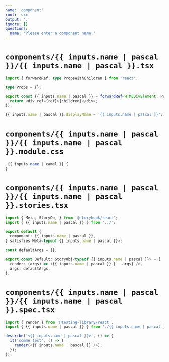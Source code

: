 ```yaml
---
name: 'component'
root: 'src'
output: '.'
ignore: []
questions:
  name: 'Please enter a component name.'
---
```


# `components/{{ inputs.name | pascal }}/{{ inputs.name | pascal }}.tsx`

```typescript
import { forwardRef, type PropsWithChildren } from 'react';

type Props = {};

export const {{ inputs.name | pascal }} = forwardRef<HTMLDivElement, PropsWithChildren<Props>>(({ children }, ref) => {
  return <div ref={ref}>{children}</div>;
});

{{ inputs.name | pascal }}.displayName = '{{ inputs.name | pascal }}';
```

# `components/{{ inputs.name | pascal }}/{{ inputs.name | pascal }}.module.css`

```css
.{{ inputs.name | camel }} {
}
```

# `components/{{ inputs.name | pascal }}/{{ inputs.name | pascal }}.stories.tsx`

```typescript
import { Meta, StoryObj } from '@storybook/react';
import { {{ inputs.name | pascal }} } from '../';

export default {
  component: {{ inputs.name | pascal }},
} satisfies Meta<typeof {{ inputs.name | pascal }}>;

const defaultArgs = {};

export const Default: StoryObj<typeof {{ inputs.name | pascal }}> = {
  render: (args) => <{{ inputs.name | pascal }} {...args} />,
  args: defaultArgs,
};
```

# `components/{{ inputs.name | pascal }}/{{ inputs.name | pascal }}.spec.tsx`

```typescript
import { render } from '@testing-library/react';
import { {{ inputs.name | pascal }} } from './{{ inputs.name | pascal }}';

describe('<{{ inputs.name | pascal }}>', () => {
  it('somme test', () => {
    render(<{{ inputs.name | pascal }} />);
  });
});
```